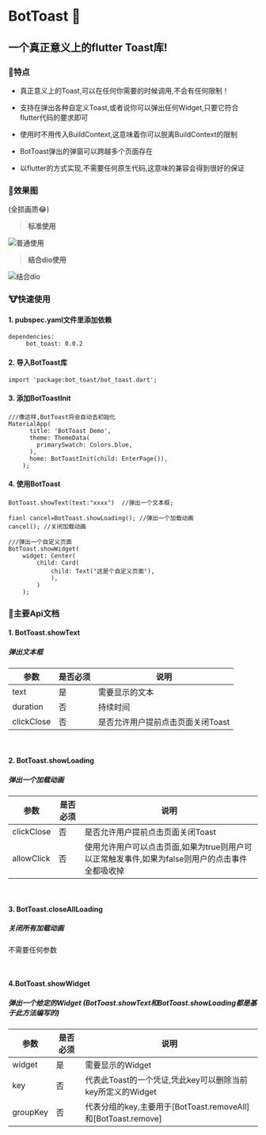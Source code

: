 BotToast 🐷
========= 

## 一个真正意义上的flutter Toast库!

###  🐶特点

- 真正意义上的Toast,可以在任何你需要的时候调用,不会有任何限制！ 

- 支持在弹出各种自定义Toast,或者说你可以弹出任何Widget,只要它符合flutter代码的要求即可

- 使用时不用传入BuildContext,这意味着你可以脱离BuildContext的限制

- BotToast弹出的弹窗可以跨越多个页面存在

- 以flutter的方式实现,不需要任何原生代码,这意味的兼容会得到很好的保证

### 🐺效果图
(全损画质😂)

> **标准使用**

![普通使用](https://raw.githubusercontent.com/MMMzq/bot_toast/master/doc/media/demo1.gif)

> **结合dio使用**

![结合dio](https://github.com/MMMzq/bot_toast/raw/master/doc/media/demo2.gif)

### 🐮快速使用

#### 1. pubspec.yaml文件里添加依赖
```
dependencies:
     bot_toast: 0.0.2
```

#### 2. 导入BotToast库
```
import 'package:bot_toast/bot_toast.dart';
```

#### 3. 添加BotToastInit
```
///像这样,BotToast将会自动去初始化
MaterialApp(
      title: 'BotToast Demo',
      theme: ThemeData(
        primarySwatch: Colors.blue,
      ),
      home: BotToastInit(child: EnterPage()),
    );
```


#### 4. 使用BotToast
```
BotToast.showText(text:"xxxx")  //弹出一个文本框;
```

```
fianl cancel=BotToast.showLoading(); //弹出一个加载动画
cancel(); //关闭加载动画
```

```
///弹出一个自定义页面
BotToast.showWidget(
    widget: Center(
        child: Card(
            child: Text("这是个自定义页面"),
            ),
        )
    );
```

### 🐹主要Api文档

#### 1. BotToast.showText
##### 弹出文本框

参数 | 是否必须 | 说明
---- | --- | ---
text | 是 | 需要显示的文本
duration | 否 | 持续时间
clickClose | 否 | 是否允许用户提前点击页面关闭Toast

<br>

#### 2. BotToast.showLoading
##### 弹出一个加载动画

参数 | 是否必须 | 说明
---- | --- | ---
clickClose | 否 | 是否允许用户提前点击页面关闭Toast
allowClick | 否 | 使用允许用户可以点击页面,如果为true则用户可以正常触发事件,如果为false则用户的点击事件全都吸收掉

<br>

#### 3. BotToast.closeAllLoading
##### 关闭所有加载动画

不需要任何参数

<br>

#### 4.BotToast.showWidget
##### 弹出一个给定的Widget (BotToast.showText和BotToast.showLoading都是基于此方法编写的)

参数 | 是否必须 | 说明
---- | --- | ---
widget | 是 | 需要显示的Widget
key | 否 | 代表此Toast的一个凭证,凭此key可以删除当前key所定义的Widget
groupKey | 否 | 代表分组的key,主要用于[BotToast.removeAll]和[BotToast.remove]


